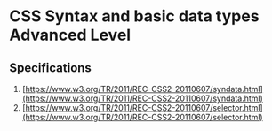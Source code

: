 # CSS Syntax and basic data types Advanced Level


## Specifications

1. [https://www.w3.org/TR/2011/REC-CSS2-20110607/syndata.html](https://www.w3.org/TR/2011/REC-CSS2-20110607/syndata.html)
2. [https://www.w3.org/TR/2011/REC-CSS2-20110607/selector.html](https://www.w3.org/TR/2011/REC-CSS2-20110607/selector.html)
